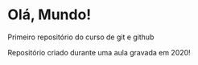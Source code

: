 # Olá, Mundo!
Primeiro repositório do curso de git e github

Repositório criado durante uma aula gravada em 2020!